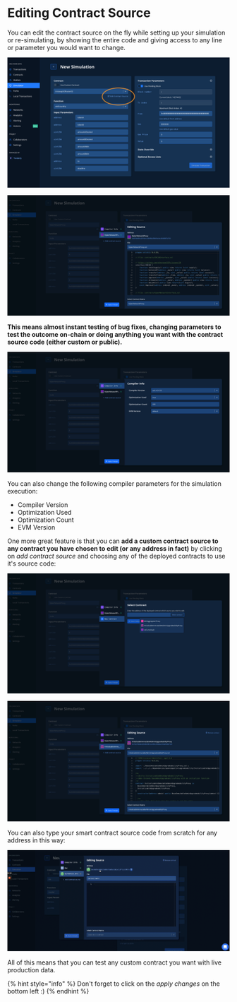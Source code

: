 # Editing Contract Source

You can edit the contract source on the fly while setting up your simulation or re-simulating, by showing the entire code and giving access to any line or parameter you would want to change.

![](<../../.gitbook/assets/Screenshot 2022-02-25 at 10.44.44.png>)

![](<../../.gitbook/assets/Screenshot 2021-10-15 at 09.11.40.png>)

**This means almost instant testing of bug fixes, changing parameters to test the outcome on-chain or doing anything you want with the contract source code (either custom or public).**

![](<../../.gitbook/assets/Screenshot 2021-10-15 at 09.12.24.png>)

You can also change the following compiler parameters for the simulation execution:

* Compiler Version
* Optimization Used
* Optimization Count
* EVM Version

One more great feature is that you can **add a custom contract source to any contract you have chosen to edit (or any address in fact)** by clicking on _add contract source_ and choosing any of the deployed contracts to use it's source code:

![](<../../.gitbook/assets/Screenshot 2021-10-15 at 09.13.05.png>)

![](<../../.gitbook/assets/Screenshot 2021-10-15 at 09.14.00.png>)

You can also type your smart contract source code from scratch for any address in this way:

![](<../../.gitbook/assets/Screenshot 2021-10-15 at 10.05.06.png>)

All of this means that you can test any custom contract you want with live production data.

{% hint style="info" %}
Don't forget to click on the _apply changes_ on the bottom left :)
{% endhint %}
